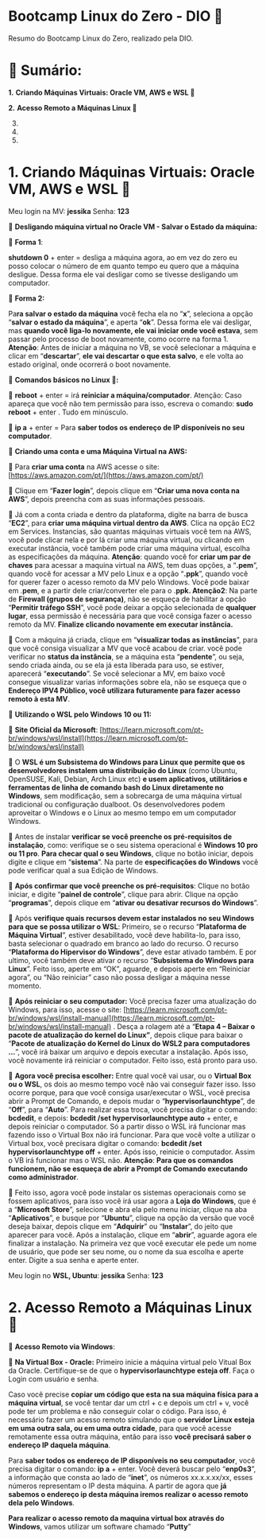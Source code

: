 # Bootcamp Linux do Zero - DIO 🐧

Resumo do Bootcamp Linux do Zero, realizado pela DIO.

# 📌 Sumário:

**1.** ****Criando Máquinas Virtuais: Oracle VM, AWS e WSL 🐧****

**2.** ****Acesso Remoto a Máquinas Linux 🐧****

3.

4.

5.

# 1.  ****Criando Máquinas Virtuais: Oracle VM, AWS e WSL 🐧****

Meu login na MV: **jessika**  Senha: **123**

🔵 **Desligando máquina virtual no Oracle VM - Salvar o Estado da máquina:**

🔺 **Forma 1**:

**shutdown 0** + enter = desliga a máquina agora, ao em vez do zero eu posso colocar o número de em quanto tempo eu quero que a máquina desligue. Dessa forma ele vai desligar como se tivesse desligando um computador.

🔺 **Forma 2:**

Pa**ra salvar o estado da máquina** você fecha ela no “**x**”, seleciona a opção “**salvar o estado da máquina**”, e aperta “**ok**”. Dessa forma ele vai desligar, mas **quando você liga-lo novamente, ele vai iniciar onde você estava**, sem passar pelo processo de boot novamente, como ocorre na forma 1. **Atenção**: Antes de iniciar a máquina no VB, se você selecionar a máquina e clicar em “**descartar**”, **ele vai descartar o que esta salvo**, e ele volta ao estado original, onde ocorrerá o boot novamente.

🔵 **Comandos básicos no Linux 🐧:**

🔺 **reboot** + enter = irá **reiniciar a máquina/computador**. Atenção: Caso apareça que você não tem permissão para isso, escreva o comando: **sudo reboot** + enter . Tudo em minúsculo.

🔺 **ip a** + enter = Para **saber todos os endereço de IP disponíveis no seu computador**.

🔵 **Criando uma conta e uma Máquina Virtual na AWS:**

🔺 Para **criar uma conta** na AWS acesse o site: [https://aws.amazon.com/pt/](https://aws.amazon.com/pt/)

🔺 Clique em “**Fazer login**”, depois clique em “**Criar uma nova conta na AWS**”, depois preencha com as suas informações pessoais.

🔺 Já com a conta criada e dentro da plataforma, digite na barra de busca “**EC2**”, para **criar uma máquina virtual dentro da AWS**. Clica na opção EC2 em Services. Instancias, são quantas máquinas virtuais você tem na AWS, você pode clicar nela e por lá criar uma máquina virtual, ou clicando em executar instância, você também pode criar uma máquina virtual, escolha as especificações da máquina. **Atenção**: quando você for **criar um par de chaves** para acessar a maquina virtual na AWS, tem duas opções, a “**.pem**”, quando você for acessar a MV pelo Linux e a opção “**.ppk**”, quando você for querer fazer o acesso remoto da MV pelo Windows. Você pode baixar em .**pem**, e a partir dele criar/converter ele para o .**ppk. Atenção2**: Na parte de **Firewall (grupos de segurança)**, não se esqueça de habilitar a opção “**Permitir tráfego SSH**”, você pode deixar a opção selecionada de **qualquer lugar**, essa permissão é necessária para que você consiga fazer o acesso remoto da MV. **Finalize clicando novamente em executar instância.**

🔺 Com a máquina já criada, clique em “**visualizar todas as instâncias**”, para que você consiga visualizar a MV que você acabou de criar. você pode verificar no **status da instância**, se a máquina esta “**pendente**”, ou seja, sendo criada ainda, ou se ela já esta liberada para uso, se estiver, aparecerá “**executando**”. Se você selecionar a MV, em baixo você consegue visualizar varias informações sobre ela, não se esqueça que o **Endereço IPV4 Público, você utilizara futuramente para fazer acesso remoto à esta MV**.

🔵 **Utilizando o WSL pelo Windows 10 ou 11:**

🔺 **Site Oficial da Microsoft**: [https://learn.microsoft.com/pt-br/windows/wsl/install](https://learn.microsoft.com/pt-br/windows/wsl/install)

🔺 O **WSL é um Subsistema do Windows para Linux que permite que os desenvolvedores instalem uma distribuição do Linux** (como Ubuntu, OpenSUSE, Kali, Debian, Arch Linux etc) **e usem aplicativos, utilitários e ferramentas de linha de comando bash do Linux diretamente no Windows**, sem modificação, sem a sobrecarga de uma máquina virtual tradicional ou configuração dualboot. Os desenvolvedores podem aproveitar o Windows e o Linux ao mesmo tempo em um computador Windows.

🔺 Antes de instalar **verificar se você preenche os pré-requisitos de instalação**, como: verifique se o seu sistema operacional é **Windows 10 pro ou 11 pro**. **Para checar qual o seu Windows**, clique no botão iniciar, depois digite e clique em “**sistema**”. Na parte de **especificações do Windows** você pode verificar qual a sua Edição de Windows.

🔺 **Após confirmar que você preenche os pré-requisitos**: Clique no botão iniciar, e digite “**painel de controle**”, clique para abrir. Clique na opção “**programas**”, depois clique em “**ativar ou desativar recursos do Windows**”. 

🔺 Após **verifique quais recursos devem estar instalados no seu Windows para que se possa utilizar o WSL**: Primeiro, se o recurso  “**Plataforma de Máquina Virtual**”, estiver desabilitado, você deve habilita-lo, para isso, basta selecionar o quadrado em branco ao lado do recurso. O recurso “**Plataforma do Hipervisor do Windows**”, deve estar ativado também. E por ultimo, você também deve ativar o recurso “**Subsistema do Windows para Linux**”. Feito isso, aperte em “OK”, aguarde, e depois aperte em “Reiniciar agora”, ou “Não reiniciar” caso não possa desligar a máquina nesse momento.

🔺 **Após reiniciar o seu computador:** Você precisa fazer uma atualização do Windows, para isso, acesse o site: [https://learn.microsoft.com/pt-br/windows/wsl/install-manual](https://learn.microsoft.com/pt-br/windows/wsl/install-manual) . Desça a rolagem até a “****Etapa 4 – Baixar o pacote de atualização do kernel do Linux”****, depois clique para baixar o “**Pacote de atualização do Kernel do Linux do WSL2 para computadores …**”, você irá baixar um arquivo e depois executar a instalação. Após isso, você novamente irá reiniciar o computador. Feito isso, está pronto para uso.

🔺 **Agora você precisa escolher:** Entre qual você vai usar, ou o **Virtual Box ou o WSL**, os dois ao mesmo tempo você não vai conseguir fazer isso. Isso ocorre porque, para que você consiga usar/executar o WSL, você precisa abrir a Prompt de Comando, e depois mudar o “**hypervisorlaunchtype**”, de “**Off**”, para “**Auto**”. Para realizar essa troca, você precisa digitar o comando: **bcdedit**, e depois: **bcdedit /set hypervisorlaunchtype auto** + enter, e depois reiniciar o computador. Só a partir disso o WSL irá funcionar mas fazendo isso o Virtual Box não irá funcionar. Para que você volte a utilizar o Virtual box, você precisara digitar o comando: **bcdedit /set hypervisorlaunchtype off** + enter. Após isso, reinicie o computador. Assim o VB irá funcionar mas o WSL não. **Atenção**: **Para que os comandos funcionem, não se esqueça de abrir a Prompt de Comando executando como administrador**.

🔺 Feito isso, agora você pode instalar os sistemas operacionais como se fossem aplicativos, para isso você irá usar agora a **Loja do Windows**, que é a “**Microsoft Store**”, selecione e abra ela pelo menu iniciar, clique na aba “**Aplicativos**”, e busque por “**Ubuntu**”, clique na opção da versão que você deseja baixar, depois clique em “**Adquirir**” ou “**Instalar**”, do jeito que aparecer para você. Após a instalação, clique em “**abrir**”, aguarde agora ele finalizar a instalação. Na primeira vez que você executar ele pede um nome de usuário, que pode ser seu nome, ou o nome da sua escolha e aperte enter. Digite a sua senha e aperte enter.

Meu login no **WSL, Ubuntu**: **jessika**  Senha: **123**

# **2.** ****Acesso Remoto a Máquinas Linux 🐧****

🔵  **Acesso Remoto via Windows**: 

🔺  **Na Virtual Box - Oracle:** Primeiro inicie a máquina virtual pelo Vitual Box da Oracle. Certifique-se de que o **hypervisorlaunchtype esteja off**. Faça o Login com usuário e senha.

Caso você precise **copiar um código que esta na sua máquina física para a máquina virtual**, se você tentar dar um ctrl + c e depois um ctrl + v, você pode ter um problema e não conseguir colar o código. Para isso, é necessário fazer um acesso remoto simulando que o **servidor Linux esteja em uma outra sala, ou em uma outra cidade**, para que você acesse remotamente essa outra máquina, então para isso **você precisará saber o endereço IP daquela máquina**. 

Para **saber todos os endereço de IP disponíveis no seu computador**, você precisa digitar o comando: **ip a** + enter. Você deverá buscar pelo “**enp0s3**”, a informação que consta ao lado de “**inet**”, os números xx.x.x.xx/xx, esses números representam o IP desta máquina. A partir de agora que **já sabemos o endereço ip desta máquina iremos realizar o acesso remoto dela pelo Windows**.

**Para realizar o acesso remoto da maquina virtual box através do Windows**, vamos utilizar um software chamado “**Putty**”